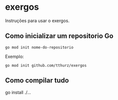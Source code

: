 # exergos

Instruções para usar o exergos.

## Como inicializar um repositorio Go

    go mod init nome-do-repositorio

Exemplo:

    go mod init github.com/tthurz/exergos

## Como compilar tudo

   go install ./...
